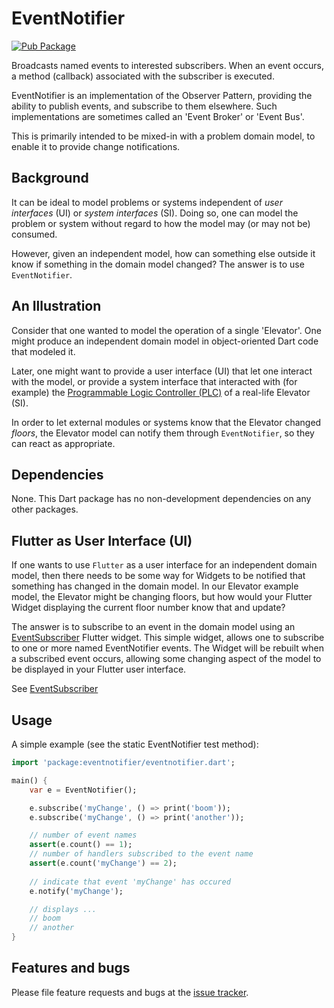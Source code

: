 # EventNotifier

[![Pub Package](https://img.shields.io/pub/v/eventnotifier.svg?style=flat-square)](https://pub.dev/packages/eventnotifier)

Broadcasts named events to interested subscribers. When an event occurs, a method (callback) associated with the subscriber is executed.

EventNotifier is an implementation of the Observer Pattern, providing the ability to publish events, and subscribe to them elsewhere. Such implementations are sometimes called an 'Event Broker' or 'Event Bus'.

This is primarily intended to be mixed-in with a problem domain model, to enable it to provide change notifications.

## Background

It can be ideal to model problems or systems independent of _user interfaces_ (UI) or _system interfaces_ (SI). Doing so, one can model the problem or system without regard to how the model may (or may not be) consumed.

However, given an independent model, how can something else outside it know if something in the domain model changed?  The answer is to use `EventNotifier`.

## An Illustration

Consider that one wanted to model the operation of a single 'Elevator'. One might produce an independent domain model in object-oriented Dart code that modeled it.

Later, one might want to provide a user interface (UI) that let one interact with the model, or provide a system interface that interacted with (for example) the [Programmable Logic Controller (PLC)][plc] of a real-life Elevator (SI).

In order to let external modules or systems know that the Elevator changed _floors_, the Elevator model can notify them through `EventNotifier`, so they can react as appropriate.

## Dependencies

None. This Dart package has no non-development dependencies on any other packages.

## Flutter as User Interface (UI)

If one wants to use `Flutter` as a user interface for an independent domain model, then there needs to be some way for Widgets to be notified that something has changed in the domain model. In our Elevator example model, the Elevator might be changing floors, but how would your Flutter Widget displaying the current floor number know that and update?

The answer is to subscribe to an event in the domain model using an [EventSubscriber][eventsubscriber] Flutter widget.  This simple widget, allows one to subscribe to one or more named EventNotifier events. The Widget will be rebuilt when a subscribed event occurs, allowing some changing aspect of the model to be displayed in your Flutter user interface.

See [EventSubscriber][eventsubscriber]

## Usage

A simple example (see the  static EventNotifier test method):

```dart
import 'package:eventnotifier/eventnotifier.dart';

main() {
    var e = EventNotifier();

    e.subscribe('myChange', () => print('boom'));
    e.subscribe('myChange', () => print('another'));

    // number of event names
    assert(e.count() == 1);
    // number of handlers subscribed to the event name
    assert(e.count('myChange') == 2);
    
    // indicate that event 'myChange' has occured
    e.notify('myChange');

    // displays ...
    // boom
    // another
}
```

## Features and bugs

Please file feature requests and bugs at the [issue tracker][tracker].

[tracker]: https://github.com/aryehof/eventnotifier/issues
[eventsubscriber]: http://example.com
[plc]: https://en.wikipedia.org/wiki/programmable_logic_controller
